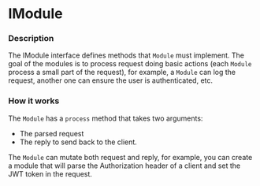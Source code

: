 # IModule

### Description
The IModule interface defines methods that `Module` must implement.
The goal of the modules is to process request doing basic actions (each `Module` process a small part of the request), for
example, a `Module` can log the request, another one can ensure the user is authenticated, etc.

### How it works
The `Module` has a `process` method that takes two arguments:
 * The parsed request
 * The reply to send back to the client.

The `Module` can mutate both request and reply, for example, you can create a module that will parse the Authorization
header of a client and set the JWT token in the request.
